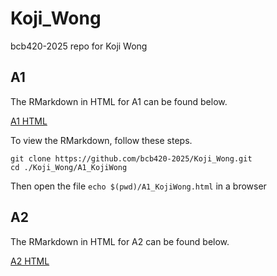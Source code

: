 # Koji_Wong
bcb420-2025 repo for Koji Wong

## A1
The RMarkdown in HTML for A1 can be found below.

<a href=https://github.com/bcb420-2025/Koji_Wong/blob/main/A1_KojiWong/A1_KojiWong.html>A1 HTML</a>

To view the RMarkdown, follow these steps.

```
git clone https://github.com/bcb420-2025/Koji_Wong.git
cd ./Koji_Wong/A1_KojiWong
```
Then open the file `echo $(pwd)/A1_KojiWong.html` in a browser

## A2
The RMarkdown in HTML for A2 can be found below.

<a href=https://github.com/bcb420-2025/Koji_Wong/blob/main/A2_KojiWong/A2_KojiWong.html>A2 HTML</a>
